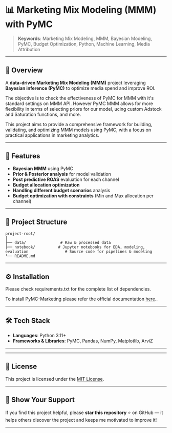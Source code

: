 # 📊 Marketing Mix Modeling (MMM) with PyMC

> **Keywords**: Marketing Mix Modeling, MMM, Bayesian Modeling, PyMC, Budget Optimization, Python, Machine Learning, Media Attribution

---

## 📌 Overview
A **data-driven Marketing Mix Modeling (MMM)** project leveraging **Bayesian inference (PyMC)** to optimize media spend and improve ROI.

The objective is to check the effectiveness of PyMC for MMM with it's standard settings on MMM API. However PyMC MMM allows for more flexibility in terms of selecting priors for our model, ucing custom Adstock and Saturation functions, and more.

This project aims to provide a comprehensive framework for building, validating, and optimizing MMM models using PyMC, with a focus on practical applications in marketing analytics.

---

## 🚀 Features
- **Bayesian MMM** using PyMC
- **Prior & Posterior analysis** for model validation
- **Post predictive ROAS** evaluation for each channel
- **Budget allocation optimization**
- **Handling different budget scenarios** analysis
- **Budget optimization with constraints** (Min and Max allocation per channel)
---

## 📂 Project Structure
```
project-root/
│
├── data/               # Raw & processed data
├── notebook/          # Jupyter notebooks for EDA, modeling, evaluation                # Source code for pipelines & modeling
└── README.md
```

---

## ⚙️ Installation

Please check requirements.txt for the complete list of dependencies.

To install PyMC-Marketing please refer the official documentation [here](https://www.pymc-marketing.io/en/0.11.0/getting_started/installation/index.html)..
<!-- ```bash
git clone https://github.com/<your-username>/<repo-name>.git
cd <repo-name>
python -m venv mmm_env
source mmm_env/bin/activate  # or mmm_env\Scripts\activate on Windows
pip install -r requirements.txt
``` -->

---
<!-- 
## 📊 Usage
```bash
# Example: Train the MMM model
python src/train.py --data data/cleaned_data.csv --params configs/mmm_config.json
```

--- -->

<!-- ## 📈 Example Results
> Add key visuals like ROI curves, spend-contribution plots, budget optimization charts 

--- -->

## 🛠️ Tech Stack
- **Languages**: Python 3.11+
- **Frameworks & Libraries**: PyMC, Pandas, NumPy, Matplotlib, ArviZ
---


---

## 📜 License
This project is licensed under the [MIT License](LICENSE).

---

## 🌟 Show Your Support
If you find this project helpful, please **star this repository** ⭐ on GitHub — it helps others discover the project and keeps me motivated to improve it!

---
